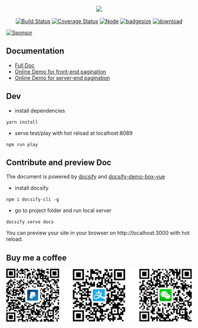 <p align="center"><a href="https://github.com/njleonzhang/vue-data-tables" target="_blank"><img width="100"src="https://njleonzhang.github.io/vue-data-tables/_media/icon.svg"></a></p>

<p align="center">
  <a href="https://travis-ci.org/njleonzhang/vue-data-tables" target="_blank"><img src="https://travis-ci.org/njleonzhang/vue-data-tables.svg?branch=master" alt="Build Status"></a>
  <a href="https://coveralls.io/github/njleonzhang/vue-data-tables?branch=master" target="_blank"><img src='https://coveralls.io/repos/github/njleonzhang/vue-data-tables/badge.svg?branch=master' alt='Coverage Status' /></a>
  <a href="https://www.npmjs.com/package/vue-data-tables" target="_blank"><img src='https://img.shields.io/npm/v/vue-data-tables.svg' alt='Node' /></a>
  <a href="https://github.com/njleonzhang/vue-data-tables" target="_blank"><img src='http://img.badgesize.io/https://unpkg.com/vue-data-tables?compression=gzip' alt='badgesize' /></a>
  <a href="https://github.com/njleonzhang/vue-data-tables" target="_blank"><img src='https://img.shields.io/npm/dm/vue-data-tables.svg' alt='download' /></a>
</p>

<a target='_blank' rel='nofollow' href='https://app.codesponsor.io/link/SKE13oF6e7QtoMDtqxQSysDM/jsleonzhang/vue-data-table'>
  <img alt='Sponsor' width='888' height='68' src='https://app.codesponsor.io/embed/SKE13oF6e7QtoMDtqxQSysDM/jsleonzhang/vue-data-table.svg' />
</a>


## Documentation
* [Full Doc](https://njleonzhang.github.io/vue-data-tables)
* [Online Demo for front-end pagination](http://jsfiddle.net/zpczjl/9tp3z4bn/)
* [Online Demo for server-end pagination](https://jsfiddle.net/zpczjl/xboja87c/)

## Dev

* install dependencies

```
yarn install
```

* serve test/play with hot reload at localhost:8089

```
npm run play
```

## Contribute and preview Doc
The document is powered by [docsify](https://docsify.js.org/#/) and [docsify-demo-box-vue](https://njleonzhang.github.io/docsify-demo-box-vue/#/)

* install docsify
```
npm i docsify-cli -g
```

* go to project folder and run local server
```
docsify serve docs
```
You can preview your site in your browser on http://localhost:3000 with hot reload.

## Buy me a coffee
<p align="center">
  <a target='_blank' rel='nofollow' href='https://www.paypal.me/njleon?yours=true'>
  <img width='650' src="_media/all.png">
</p>
